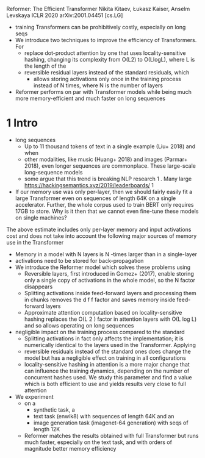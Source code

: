Reformer: The Efficient Transformer
Nikita Kitaev, Łukasz Kaiser, Anselm Levskaya
ICLR 2020 arXiv:2001.04451 [cs.LG]

* training Transformers can be prohibitively costly, especially on long seqs
* We introduce two techniques to improve the efficiency of Transformers. For
  * replace dot-product attention by one that uses locality-sensitive hashing,
    changing its complexity from O(L2) to O(LlogL), where L is the length of the
  * reversible residual layers instead of the standard residuals, which
    * allows storing activations only once in the training process
      instead of N times, where N is the number of layers
* Reformer performs on par with Transformer models while being
  much more memory-efficient and much faster on long sequences

# 1 Intro

* long sequences
  * Up to 11 thousand tokens of text in a single example (Liu+ 2018) and when
  * other modalities, like music (Huang+ 2018) and images (Parmar+ 2018), even
    longer sequences are commonplace. These large-scale long-sequence models
  * some argue that this trend is breaking NLP research 1 . Many large
    https://hackingsemantics.xyz/2019/leaderboards/ 1
* If our memory use was only per-layer, then we should fairly easily fit a large
  Transformer even on sequences of length 64K on a single accelerator. Further,
  the whole corpus used to train BERT only requires 17GB to store. Why is it
  then that we cannot even fine-tune these models on single machines?

The above estimate includes only per-layer memory and input activations cost and
does not take into account the following major sources of memory use in the
Transformer
  * Memory in a model with N layers is N -times larger than in a single-layer
* activations need to be stored for back-propagation
* We introduce the Reformer model which solves these problems using
  * Reversible layers, first introduced in Gomez+ (2017), enable storing only a
    single copy of activations in the whole model, so the N factor disappears
  * Splitting activations inside feed-forward layers and processing them in
    chunks removes the d f f factor and saves memory inside feed-forward layers
  * Approximate attention computation based on locality-sensitive hashing
    replaces the O(L 2 ) factor in attention layers with O(L log L) and so
    allows operating on long sequences
* negligible impact on the training process compared to the standard
  * Splitting activations in fact only affects the implementation; it is
    numerically identical to the layers used in the Transformer. Applying
  * reversible residuals instead of the standard ones does change the model but
    has a negligible effect on training in all configurations
  * locality-sensitive hashing in attention is a more major change that can
    influence the training dynamics, depending on the number of concurrent
    hashes used. We study this parameter and find a value which is both
    efficient to use and yields results very close to full attention
* We experiment
  * on a
    * synthetic task, a
    * text task (enwik8) with sequences of length 64K and an
    * image generation task (imagenet-64 generation) with seqs of length 12K
  * Reformer matches the results obtained with full Transformer but runs much
    faster, especially on the text task, and with orders of magnitude better
    memory efficiency

